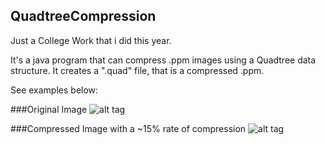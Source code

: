 ## QuadtreeCompression
Just a College Work that i did this year.

It's a java program that can compress .ppm images using a Quadtree data structure. It creates a ".quad" file, that is a compressed .ppm.

See examples below:

###Original Image
![alt tag](http://i.imgur.com/oK6N1QJ.jpg)

###Compressed Image with a ~15% rate of compression
![alt tag](http://i.imgur.com/5fk8TT9.png)
